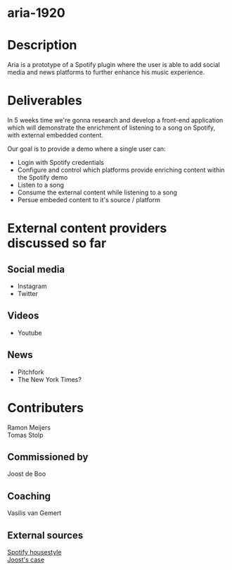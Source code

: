 # aria-1920

# Description
Aria is a prototype of a Spotify plugin where the user is able to add social media and news platforms to further enhance his music experience.

# Deliverables 
In 5 weeks time we're gonna research and develop a front-end application which will demonstrate the enrichment of listening to a song on Spotify, with external embedded content. 

Our goal is to provide a demo where a single user can:
* Login with Spotify credentials
* Configure and control which platforms provide enriching content within the Spotify demo
* Listen to a song 
* Consume the external content while listening to a song
* Persue embeded content to it's source / platform

# External content providers discussed so far

## Social media
* Instagram 
* Twitter

## Videos
* Youtube

## News
* Pitchfork
* The New York Times?

# Contributers
Ramon Meijers  
Tomas Stolp

## Commissioned by
Joost de Boo

## Coaching
Vasilis van Gemert


## External sources
[Spotify housestyle](https://developer.spotify.com/branding-guidelines/)\
[Joost's case](https://drive.google.com/file/d/1LIhH6LVYCvJZ8bm6NlvcSjMMKwOUjwI2/view)
